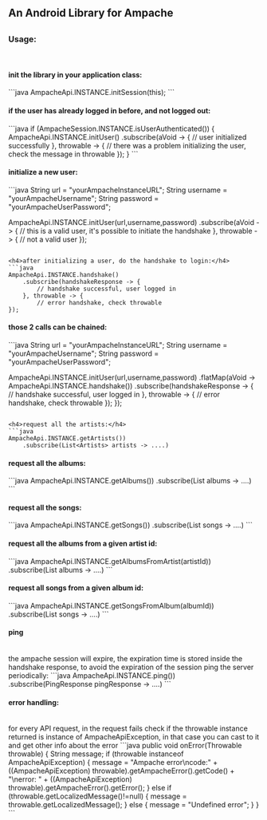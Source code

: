 <h2>An Android Library for Ampache<h2>
<h3>Usage:</h3><br>

<h4>init the library in your application class:</h4>
```java
AmpacheApi.INSTANCE.initSession(this);
```

<h4>if the user has already logged in before, and not logged out:</h4>
```java
if (AmpacheSession.INSTANCE.isUserAuthenticated()) {
    AmpacheApi.INSTANCE.initUser()
        .subscribe(aVoid -> {
                // user initialized successfully
            }, throwable -> {
                // there was a problem initializing the user, check the message in throwable
            });
}
```

<h4>initialize a new user:</h4>
```java
String url = "yourAmpacheInstanceURL";
String username = "yourAmpacheUsername";
String password = "yourAmpacheUserPassword";

AmpacheApi.INSTANCE.initUser(url,username,password)
    .subscribe(aVoid -> {
        // this is a valid user, it's possible to initiate the handshake
    }, throwable -> {
        // not a valid user
});

```

<h4>after initializing a user, do the handshake to login:</h4>
```java
AmpacheApi.INSTANCE.handshake()
    .subscribe(handshakeResponse -> {
        // handshake successful, user logged in
    }, throwable -> {
        // error handshake, check throwable
});
```

<h4>those 2 calls can be chained:</h4>
```java
String url = "yourAmpacheInstanceURL";
String username = "yourAmpacheUsername";
String password = "yourAmpacheUserPassword";

AmpacheApi.INSTANCE.initUser(url,username,password)
    .flatMap(aVoid -> AmpacheApi.INSTANCE.handshake())
    .subscribe(handshakeResponse -> {
            // handshake successful, user logged in
        }, throwable -> {
            // error handshake, check throwable
        });
});

```

<h4>request all the artists:</h4>
```java
AmpacheApi.INSTANCE.getArtists())
    .subscribe(List<Artists> artists -> ....)
```

<h4>request all the albums:</h4>
```java
AmpacheApi.INSTANCE.getAlbums())
    .subscribe(List<Album> albums -> ....)
```

<h4>request all the songs:</h4>
```java
AmpacheApi.INSTANCE.getSongs())
    .subscribe(List<Song> songs -> ....)
```

<h4>request all the albums from a given artist id:</h4>
```java
AmpacheApi.INSTANCE.getAlbumsFromArtist(artistId))
    .subscribe(List<Album> albums -> ....)
```

<h4>request all songs from a given album id:</h4>
```java
AmpacheApi.INSTANCE.getSongsFromAlbum(albumId))
    .subscribe(List<Song> songs -> ....)
```

<h4>ping</h4><br>
the ampache session will expire, the expiration time is stored inside the handshake response, to avoid the expiration of the session
ping the server periodically: 
```java
AmpacheApi.INSTANCE.ping())
    .subscribe(PingResponse pingResponse -> ....)
```

<h4>error handling:</h4><br>
for every API request, in the request fails check if the throwable instance returned is instance of AmpacheApiException, in that case you can
cast to it and get other info about the error
```java
public void onError(Throwable throwable) {
        String message;
        if (throwable instanceof AmpacheApiException) {
            message = "Ampache error\ncode:" + ((AmpacheApiException) throwable).getAmpacheError().getCode() + "\nerror: " +
                    ((AmpacheApiException) throwable).getAmpacheError().getError();
        } else if (throwable.getLocalizedMessage()!=null) {
            message = throwable.getLocalizedMessage();
        } else {
            message = "Undefined error";
        }
    }
```

